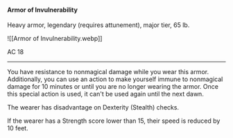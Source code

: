 #### Armor of Invulnerability

Heavy armor, legendary (requires attunement), major tier, 65 lb.

![[Armor of Invulnerability.webp]]

AC 18

---

You have resistance to nonmagical damage while you wear this armor. Additionally, you can use an action to make yourself immune to nonmagical damage for 10 minutes or until you are no longer wearing the armor. Once this special action is used, it can't be used again until the next dawn.

The wearer has disadvantage on Dexterity (Stealth) checks.

If the wearer has a Strength score lower than 15, their speed is reduced by 10 feet.



